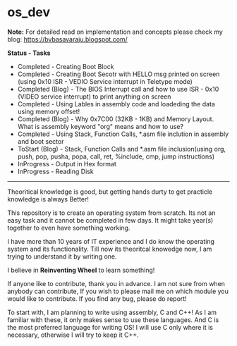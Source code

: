 # os_dev

**Note:** For detailed read on implementation and concepts please check my blog: https://bvbasavaraju.blogspot.com/

**Status    -   Tasks**

* Completed         -   Creating Boot Block
* Completed         -   Creating Boot Secotr with HELLO msg printed on screen (using 0x10 ISR - VEDIO Service interrupt in Teletype mode)
* Completed (Blog)  -   The BIOS Interrupt call and how to use ISR - 0x10 (VIDEO service interrupt) to print anything on screen
* Completed         -   Using Lables in assembly code and loadeding the data using memory offset!
* Completed (Blog)  -   Why 0x7C00 (32KB - 1KB) and Memory Layout. What is assembly keyword "org" means and how to use?
* Completed         -   Using Stack, Function Calls, *.asm file inclution in assembly and boot sector
* ToStart   (Blog)  -   Stack, Function Calls and *.asm file inclusion(using org, push, pop, pusha, popa, call, ret, %include, cmp, jump instructions)
* InProgress        -   Output in Hex format
* InProgress        -   Reading Disk

-------------------------------------------------------------------------------------------------------------------------

Theoritical knowledge is good, but getting hands durty to get practicle knowledge is always Better!

This repository is to create an operating system from scratch. Its not an easy task and it cannot be completed in few days. It might take year(s) together to even have something working. 

I have more than 10 years of IT experience and I do know the operating system and its functionality. Till now its theoritcal knowedge now, I am trying to understand it by writing one.

I believe in **Reinventing Wheel** to learn something!

If anyone like to contribute, thank you in advance. I am not sure from when anybody can contribute, If you wish to please mail me on which module you would like to contribute.
If you find any bug, please do report!

To start with, I am planning to write using assembly, C and C++! As I am familiar with these, it only makes sense to use these languages. And C is the most preferred language for writing OS! I will use C only where it is necessary, otherwise I will try to keep it C++.
